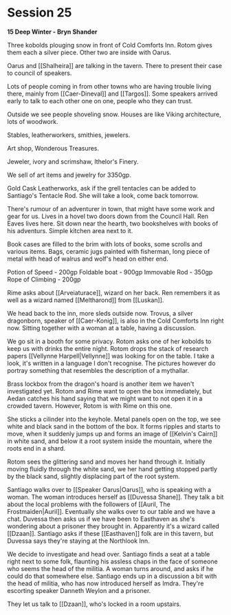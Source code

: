 # Session 25

**15 Deep Winter - Bryn Shander**

Three kobolds plouging snow in front of Cold Comforts Inn. Rotom gives them each a silver piece. Other two are inside with Oarus.

Oarus and [[Shalheira]] are talking in the tavern. There to present their case to council of speakers.

Lots of people coming in from other towns who are having trouble living there, mainly from [[Caer-Dineval]] and [[Targos]]. Some speakers arrived early to talk to each other one on one, people who they can trust.

Outside we see people shoveling snow. Houses are like Viking architecture, lots of woodwork.

Stables, leatherworkers, smithies, jewelers.

Art shop, Wonderous Treasures.

Jeweler, ivory and scrimshaw, Ithelor's Finery.

We sell of art items and jewelry for 3350gp.

Gold Cask Leatherworks, ask if the grell tentacles can be added to Santiago's Tentacle Rod. She will take a look, come back tomorrow.

There's rumour of an adventurer in town, that might have some work and gear for us. Lives in a hovel two doors down from the Council Hall. Ren Eaves lives here. Sit down near the hearth, two bookshelves with books of his adventurs. Simple kitchen area next to it.

Book cases are filled to the brim with lots of books, some scrolls and various items. Bags, ceramic jugs painted with fisherman, long piece of metal with head of walrus and wolf's head on either end.

Potion of Speed - 200gp
Foldable boat - 900gp
Immovable Rod - 350gp
Rope of Climbing - 200gp

Rime asks about [[Arveiaturace]], wizard on her back. Ren remembers it as well as a wizard named [[Meltharond]] from [[Luskan]].

We head back to the inn, more sleds outside now. Trovus, a silver dragonborn, speaker of [[Caer-Konig]], is also in the Cold Comforts Inn right now. Sitting together with a woman at a table, having a discussion.

We go sit in a booth for some privacy. Rotom asks one of her kobolds to keep us with drinks the entire night. Rotom drops the stack of research papers [[Vellynne Harpell|Vellynne]] was looking for on the table. I take a look, it's written in a language I don't recognise. The pictures however do portray something that resembles the description of a mythallar.

Brass lockbox from the dragon's hoard is another item we haven't investigated yet. Rotom and Rime want to open the box immediately, but Aedan catches his hand saying that we might want to not open it in a crowded tavern. However, Rotom is with Rime on this one.

She sticks a cilinder into the keyhole. Metal panels open on the top, we see white and black sand in the bottom of the box. It forms ripples and starts to move, when it suddenly jumps up and forms an image of [[Kelvin's Cairn]] in white sand, and below it a root system inside the mountain, where the roots end in a shard.

Rotom sees the glittering sand and moves her hand through it. Initially moving fluidly through the white sand, we her hand getting stopped partly by the black sand, slightly displacing part of the root system.

Santiago walks over to [[Speaker Oarus|Oarus]], who is speaking with a woman. The woman introduces herself as [[Duvessa Shane]].  They talk a bit about the local problems with the followers of [[Auril, The Frostmaiden|Auril]]. Eventually she walks over to our table and we have a chat. Duvessa then asks us if we have been to Easthaven as she's wondering about a prisoner they brought in. Apparently it's a wizard called [[Dzaan]]. Santiago asks if these [[Easthaven]] folk are in this tavern, but Duvessa says they're staying at the Northlook Inn.

We decide to investigate and head over. Santiago finds a seat at a table right next to some folk, flaunting his assless chaps in the face of someone who seems the head of the militia. A woman turns around, and asks if he could do that somewhere else. Santiago ends up in a discussion a bit with the head of militia, who has now introduced herself as Imdra. They're escorting speaker Danneth Weylon and a prisoner.

They let us talk to [[Dzaan]], who's locked in a room upstairs.